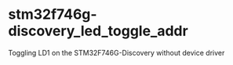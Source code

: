 # stm32f746g-discovery_led_toggle_addr
Toggling LD1 on the STM32F746G-Discovery without device driver
